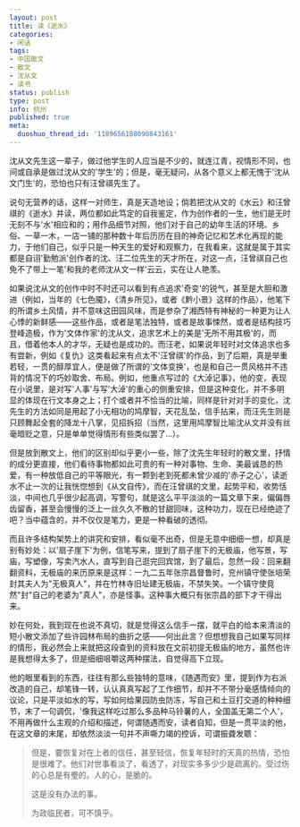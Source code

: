 ```yaml
---
layout: post
title: 读《逝水》
categories:
- 闲话
tags:
- 中国散文
- 散文
- 沈从文
- 读书
status: publish
type: post
info: 杭州
published: true
meta:
  duoshuo_thread_id: '1189656188090843161'
---
```

沈从文先生这一辈子，做过他学生的人应当是不少的，就连江青，视情形不同，也间或自承是做过沈从文的'学生'的；但是，毫无疑问，从各个意义上都无愧于'沈从文门生'的，恐怕也只有汪曾祺先生了。

说句无营养的话，这样一对师生，真是天造地设；倘若把沈从文的《水云》和汪曾祺的《逝水》并读，两位都如此笃定的自我鉴定，作为创作者的一生，他们是无时无刻不与'水'相应和的；用作品细节对照，他们对于自己的幼年生活的环境、乡俗、一草一木，一店一铺的那种数十年后历历在目的神奇记忆和艺术化再现的能力，于他们自己，似乎只是一种天生的爱好和观察力，在我看来，这就是属于其实都是自诩'勤勉派'创作者的沈、汪二位先生的天才所在，对这一点，汪曾祺自己也免不了带上一笔'和我的老师沈从文一样'云云，实在让人艳羡。

如果说沈从文的创作中时不时还可以看到有点追求'奇变'的锐气，甚至是大胆和激进（例如，当年的《七色魇》，《清乡所见》，或者《黔小景》这样的作品），他笔下的所谓乡土风情，并不意味这田园风味，而是参杂了湘西特有神秘的一种更为让人心悸的新鲜感——这些作品，或者是笔法独特，或者是故事悚然，或者是结构技巧登峰造极，作为'文体作家'的沈从文，追求艺术上的美是'无所不用其极'的，而且，借着他本人的才华，无疑也是成功的。而汪老，如果说年轻时对文体追求也多有尝新，例如《复仇》这类看起来有点太不'汪曾祺'的作品，到了后期，真是举重若轻，一贯的醇厚宜人，便是做了所谓的'文体变换'，也是和自己一贯风格并不违背的情况下的巧妙取舍、布局。例如，他重点写过的《大淖记事》，他的变，表现在小说里，是对写'人事'与写'大淖'的重心的侧重安排，但是这种变化，并不多明显的体现在行文本身之上；打个或者并不恰当的比喻，同样是针对对手的变化，沈先生的方法如同是用起了小无相功的鸠摩智，天花乱坠，信手拈来，而汪先生则是只顾舞起全套的降龙十八掌，见招拆招（当然，这里用鸠摩智比喻沈从文并没有丝毫暗贬之意，只是单单觉得情形有些类似罢了...）。

但是放到散文上，他们的区别却似乎更小一些，除了沈先生年轻时的散文里，抒情的成分更直接，他们看待事物都如此可贵的有一种对事物、生命、美最诚恳的热爱，有一种放低自己的平等眼光，有一颗到老到死都未曾少减的'赤子之心'，读逝水不止一次的让我恍惚想到《从文自传》，而在汪曾祺的文里，起势平和，收势恬淡，中间也几乎很少起高调，写警句，就是这么平平淡淡的一篇文章下来，偏偏唇齿留香，甚至会慢慢的泛上一丝久久不散的甘甜回味，这种功力，现在已经绝迹了吧？当中蕴含的，并不仅仅是笔力，更是一种看破的透彻。

而且许多结构架势上的讲究和安排，看似毫不出奇，但是无意中细细一想，却真是别有妙处：以'扇子崖下'为例，信笔写来，提到了扇子崖下的无极庙，他写景，写庙，写塑像，写卖汽水人，直写到自己逛完回宾馆，到了最后，忽然一段：回来翻翻资料，无极庙的来历原来是这样：一九二五年张宗昌督鲁时，兖州镇守使张培荣封其夫人为"无极真人"，并在竹林寺旧址建无极庙，不禁失笑。一个镇守使竟然"封"自己的老婆为"真人"，亦是怪事。这种事大概只有张宗昌的部下才干得出来。 

妙在何处，我到现在也说不真切，就是觉得这么信手一摆，就平白的给本来清淡的短小散文添加了些许园林布局的曲折之感——何出此言？但想想我自己如果写同样的情形，我必然会上来就把这段查到的资料放在文前初提无极庙的地方，虽然也许是我想得太多了，但是细细咀嚼这两种摆法，自觉得高下立现。

他的眼里看到的东西，往往有那么些独特的意味，《随遇而安》里，提到作为右派改造的自己，却笔锋一转，认认真真写起了工作细节，却并不不带分毫感情倾向的议论，只是平淡如水的写，写如何给果园防虫防冻，写自己和土豆打交道的种种细节，末了一句调侃，'像我这样吃过那么多品种马铃薯的人，全国盖无第二个人'，不用再做什么主观的介绍和描述，何谓随遇而安，读者自知，但是一贯平淡的他，在这文章的末尾，却依然淡淡一句并不声嘶力竭的控诉，可谓振聋发聩：

> 但是，要恢复对在上者的信任，甚至轻信，恢复年轻时的天真的热情，恐怕是很难了。他们对世事看淡了，看透了，对现实多多少少是疏离的。受过伤的心总是有璺的。人的心，是脆的。    
>    
> 这是没有办法的事。    
>    
> 为政临民者，可不慎乎。
